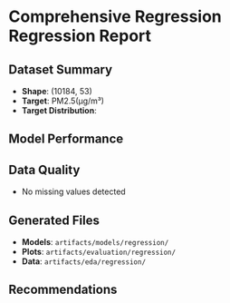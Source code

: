 # Comprehensive Regression Regression Report

## Dataset Summary

- **Shape**: (10184, 53)
- **Target**: PM2.5(µg/m³)
- **Target Distribution**:

## Model Performance


## Data Quality

- No missing values detected

## Generated Files

- **Models**: `artifacts/models/regression/`
- **Plots**: `artifacts/evaluation/regression/`
- **Data**: `artifacts/eda/regression/`

## Recommendations

